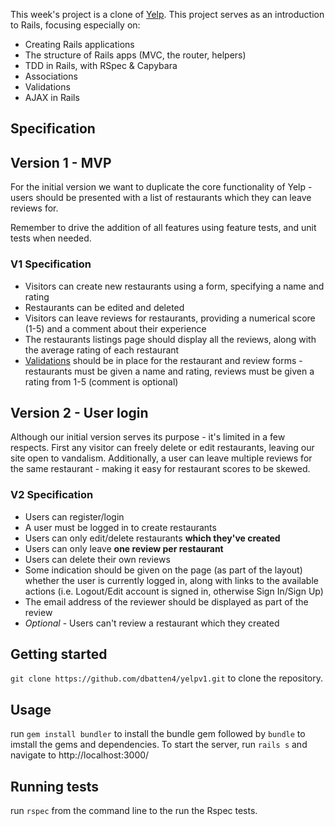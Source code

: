 This week's project is a clone of [Yelp](http://www.yelp.co.uk). This project serves as an introduction to Rails, focusing especially on:

* Creating Rails applications
* The structure of Rails apps (MVC, the router, helpers)
* TDD in Rails, with RSpec & Capybara
* Associations
* Validations
* AJAX in Rails

## Specification

## Version 1 - MVP

For the initial version we want to duplicate the core functionality of Yelp - users should be presented with a list of restaurants which they can leave reviews for.

Remember to drive the addition of all features using feature tests, and unit tests when needed.

### V1 Specification

- Visitors can create new restaurants using a form, specifying a name and rating
- Restaurants can be edited and deleted
- Visitors can leave reviews for restaurants, providing a numerical score (1-5) and a comment about their experience
- The restaurants listings page should display all the reviews, along with the average rating of each restaurant
- [Validations](https://github.com/makersacademy/course/blob/master/walkthroughs/validations.md) should be in place for the restaurant and review forms - restaurants must be given a name and rating, reviews must be given a rating from 1-5 (comment is optional)


## Version 2 - User login

Although our initial version serves its purpose - it's limited in a few respects. First any visitor can freely delete or edit restaurants, leaving our site open to vandalism. Additionally, a user can leave multiple reviews for the same restaurant - making it easy for restaurant scores to be skewed.


### V2 Specification

* Users can register/login
* A user must be logged in to create restaurants
* Users can only edit/delete restaurants **which they've created**
* Users can only leave **one review per restaurant**
* Users can delete their own reviews
* Some indication should be given on the page (as part of the layout) whether the user is currently logged in, along with links to the available actions (i.e. Logout/Edit account is signed in, otherwise Sign In/Sign Up)
* The email address of the reviewer should be displayed as part of the review
* *Optional* - Users can't review a restaurant which they created

## Getting started

`git clone https://github.com/dbatten4/yelpv1.git` to clone the repository.

## Usage

run `gem install bundler` to install the bundle gem followed by 
`bundle`
to imstall the gems and dependencies.
To start the server, run 
`rails s`
and navigate to http://localhost:3000/

## Running tests

run 
`rspec`
from the command line to the run the Rspec tests.
